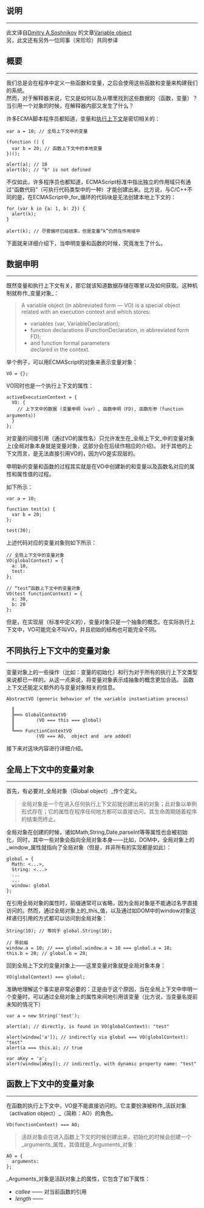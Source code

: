 说明
--------
* * *
此文译自[Dmitry A.Soshnikov](http://dmitrysoshnikov.com/) 的文章[Variable object](http://dmitrysoshnikov.com/ecmascript/chapter-2-variable-object/)  
另，此文还有另外一位同事（宋珍珍）共同参译

概要
--------
* * *
我们总是会在程序中定义一些函数和变量，之后会使用这些函数和变量来构建我们的系统。  
然而，对于解释器来说，它又是如何以及从哪里找到这些数据的（函数，变量）？当引用一个对象的时候，在解释器内部又发生了什么？  

许多ECMA脚本程序员都知道，变量和[执行上下文](http://goddyzhao.tumblr.com/post/10020230352/execution-context)是密切相关的：
<pre><code>var a = 10; // 全局上下文中的变量
 
(function () {
  var b = 20; // 函数上下文中的本地变量
})();
 
alert(a); // 10
alert(b); // "b" is not defined</code></pre>

不仅如此，许多程序员也都知道，ECMAScript标准中指出独立的作用域只有通过“函数代码”（可执行代码类型中的一种）才能创建出来。比方说，与C/C++不同的是，在ECMAScript中_for_循环的代码块是无法创建本地上下文的：
<pre><code>for (var k in {a: 1, b: 2}) {
  alert(k);
}
 
alert(k); // 尽管循环已经结束，但是变量“k”仍然在作用域中</code></pre>

下面就来详细介绍下，当申明变量和函数的时候，究竟发生了什么。  


数据申明
--------
* * *
既然变量和执行上下文有关，那它就该知道数据存储在哪里以及如何获取。这种机制就称作_变量对象_：  
>  A variable object (in abbreviated form — VO) is a special object related with an execution context and which stores:  
>
>  *  variables (var, VariableDeclaration);  
>  *  function declarations (FunctionDeclaration, in abbreviated form FD);  
>  *  and function formal parameters  
>  declared in the context.  

举个例子，可以用ECMAScript的对象来表示变量对象：
<pre><code>VO = {};</code></pre>

VO同时也是一个执行上下文的属性：
<pre><code>activeExecutionContext = {
  VO: {
    // 上下文中的数据 (变量申明（var）, 函数申明（FD), 函数形参（function arguments）)
  }
};</code></pre>


对变量的间接引用（通过VO的属性名）只允许发生在_全局上下文_中的变量对象上(全局对象本身就是变量对象，这部分会在后续作相应的介绍)。
对于其他的上下文而言，是无法直接引用VO的，因为VO是实现层的。

申明新的变量和函数的过程其实就是在VO中创建新的和变量以及函数名对应的属性和属性值的过程。

如下所示：
<pre><code>var a = 10;
 
function test(x) {
  var b = 20;
};
 
test(30);</code></pre>


上述代码对应的变量对象则如下所示：
<pre><code>// 全局上下文中的变量对象
VO(globalContext) = {
  a: 10,
  test: <reference to function>
};
 
// “test”函数上下文中的变量对象
VO(test functionContext) = {
  x: 30,
  b: 20
};</code></pre>


但是，在实现层（标准中定义的），变量对象只是一个抽象的概念。在实际执行上下文中，VO可能完全不叫VO，并且初始的结构也可能完全不同。


不同执行上下文中的变量对象
--------
* * *
变量对象上的一些操作（比如：变量的初始化）和行为对于所有的执行上下文类型来说都已一样的。从这一点来说，将变量对象表示成抽象的概念更加合适。
函数上下文还能定义额外的与变量对象相关的信息。
<pre><code>AbstractVO (generic behavior of the variable instantiation process)
 
  ║
  ╠══> GlobalContextVO
  ║        (VO === this === global)
  ║
  ╚══> FunctionContextVO
           (VO === AO, <arguments> object and <formal parameters> are added)</code></pre>
           
接下来对这块内容进行详细介绍。


全局上下文中的变量对象
--------
* * *
首先，有必要对_全局对象（Global object）_作个定义。
>  全局对象是一个在进入任何执行上下文前就创建出来的对象；此对象以单例形式存在；它的属性在程序任何地方都可以直接访问，其生命周期随着程序的结束而终止。

全局对象在创建的时候，诸如Math,String,Date,parseInt等等属性也会被初始化，同时，其中一些对象会指向全局对象本身——比如，DOM中，全局对象上的_window_属性就指向了全局对象（但是，并非所有的实现都是如此）：
<pre><code>global = {
  Math: <...>,
  String: <...>
  ...
  ...
  window: global
};</code></pre>

在引用全局对象的属性时，前缀通常可以省略，因为全局对象是不能通过名字直接访问的。然而，通过全局对象上的_this_值，以及通过如DOM中的window对象这样递归引用的方式都可以访问到全局对象：
<pre><code>String(10); // 等同于 global.String(10);
 
// 带前缀
window.a = 10; // === global.window.a = 10 === global.a = 10;
this.b = 20; // global.b = 20;</code></pre>

回到全局上下文的变量对象上——这里变量对象就是全局对象本身：
<pre><code>VO(globalContext) === global;</code></pre>

准确地理解这个事实是非常必要的：正是由于这个原因，当在全局上下文中申明一个变量时，可以通过全局对象上的属性来间地引用该变量（比方说，当变量名提前未知的情况下）
<pre><code>var a = new String('test');
 
alert(a); // directly, is found in VO(globalContext): "test"
 
alert(window['a']); // indirectly via global === VO(globalContext): "test"
alert(a === this.a); // true
 
var aKey = 'a';
alert(window[aKey]); // indirectly, with dynamic property name: "test"</code></pre>


函数上下文中的变量对象
--------
* * *
在函数的执行上下文中，VO是不能直接访问的。它主要扮演被称作_活跃对象（activation object）_（简称：AO）的角色。
<pre><code>VO(functionContext) === AO;</code></pre>

>  活跃对象会在进入函数上下文的时候创建出来，初始化的时候会创建一个_arguments_属性，其值就是_Arguments_对象：  

<pre><code>AO = {
  arguments: <ArgO>
};</code></pre>

_Arguments_对象是活跃对象上的属性，它包含了如下属性：
*  _callee_ —— 对当前函数的引用  
*  _length_ —— 
